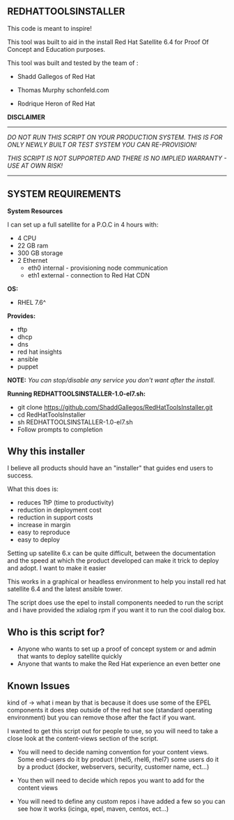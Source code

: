 REDHATTOOLSINSTALLER
--------------------

This code is meant to inspire!

This tool was built to aid in the install Red Hat Satellite 6.4 for Proof Of Concept and Education purposes.  

This tool was built and tested by the team of :

* Shadd Gallegos of Red Hat 

* Thomas Murphy schonfeld.com

* Rodrique Heron of Red Hat 



**DISCLAIMER**

----------------------------------------------

*DO NOT RUN THIS SCRIPT ON YOUR PRODUCTION SYSTEM. THIS IS FOR ONLY NEWLY BUILT OR TEST SYSTEM YOU CAN RE-PROVISION!*

*THIS SCRIPT IS NOT SUPPORTED AND THERE IS NO IMPLIED WARRANTY - USE AT OWN RISK!*

----------------------------------------------

## SYSTEM REQUIREMENTS


**System Resources**

I can set up a full satellite for a P.O.C in 4 hours with:

* 4 CPU
* 22 GB ram 
* 300 GB storage
* 2 Ethernet  
    * eth0 internal - provisioning node communication
    * eth1 external - connection to Red Hat CDN

**OS:**

* RHEL 7.6^

**Provides:** 

* tftp
* dhcp
* dns
* red hat insights
* ansible 
* puppet
      
**NOTE:** *You can stop/disable any service you don't want after the install.*

**Running REDHATTOOLSINSTALLER-1.0-el7.sh:** 

* git clone https://github.com/ShaddGallegos/RedHatToolsInstaller.git
* cd RedHatToolsInstaller
* sh REDHATTOOLSINSTALLER-1.0-el7.sh
* Follow prompts to completion 

## Why this installer

I believe all products should have an "installer" that guides end users to success. 

What this does is:

* reduces TtP (time to productivity)
* reduction in deployment cost
* reduction in support costs
* increase in margin
* easy to reproduce 
* easy to deploy 
      
Setting up satellite 6.x can be quite difficult, between the documentation and the speed at which the product developed can make it trick to deploy and adopt. I want to make it easier 

This works in a graphical or headless environment to help you install red hat satellite 6.4 and the latest ansible tower.

The script does use the epel to install components needed to run the script and i have provided the xdialog rpm if you want it to run the cool dialog box.

## Who is this script for?

* Anyone who wants to set up a proof of concept system or and admin that wants to deploy satellite quickly    
* Anyone that wants to make the Red Hat experience an even better one 

## Known Issues
kind of -> what i mean by that is because it does use some of the EPEL components it does step outside of the red hat soe (standard operating environment) but you can remove those after the fact if you want.

I wanted to get this script out for people to use, so you will need to take a close look at the content-views section of the script. 

* You will need to decide naming convention for your content views. Some end-users do it by product (rhel5, rhel6, rhel7) some users do it by a product (docker, webservers, security, customer name, ect…)

* You then will need to decide which repos you want to add for the content views

* You will need to define any custom repos i have added a few so you can see how it works (icinga, epel, maven, centos, ect…)
  
